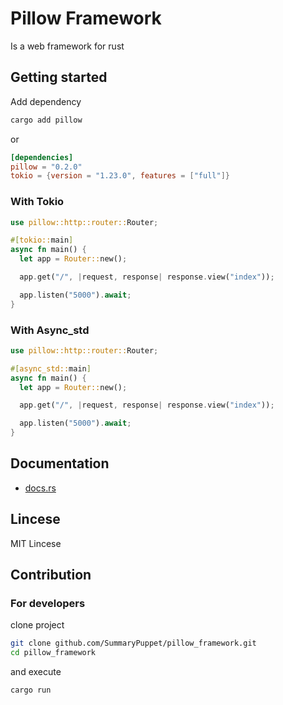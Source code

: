 # Pillow Framework

Is a web framework for rust

## Getting started

Add dependency

```bash
cargo add pillow
```

or

```toml
[dependencies]
pillow = "0.2.0"
tokio = {version = "1.23.0", features = ["full"]}
```

### With Tokio

```rust
use pillow::http::router::Router;

#[tokio::main]
async fn main() {
  let app = Router::new();

  app.get("/", |request, response| response.view("index"));

  app.listen("5000").await;
}
```

### With Async_std

```rust
use pillow::http::router::Router;

#[async_std::main]
async fn main() {
  let app = Router::new();

  app.get("/", |request, response| response.view("index"));

  app.listen("5000").await;
}
```

## Documentation

* [docs.rs](https://docs.rs/pillow/latest/pillow/)

## Lincese

MIT Lincese

## Contribution

### For developers

clone project

```bash
git clone github.com/SummaryPuppet/pillow_framework.git
cd pillow_framework
```

and execute

```bash
cargo run
```
